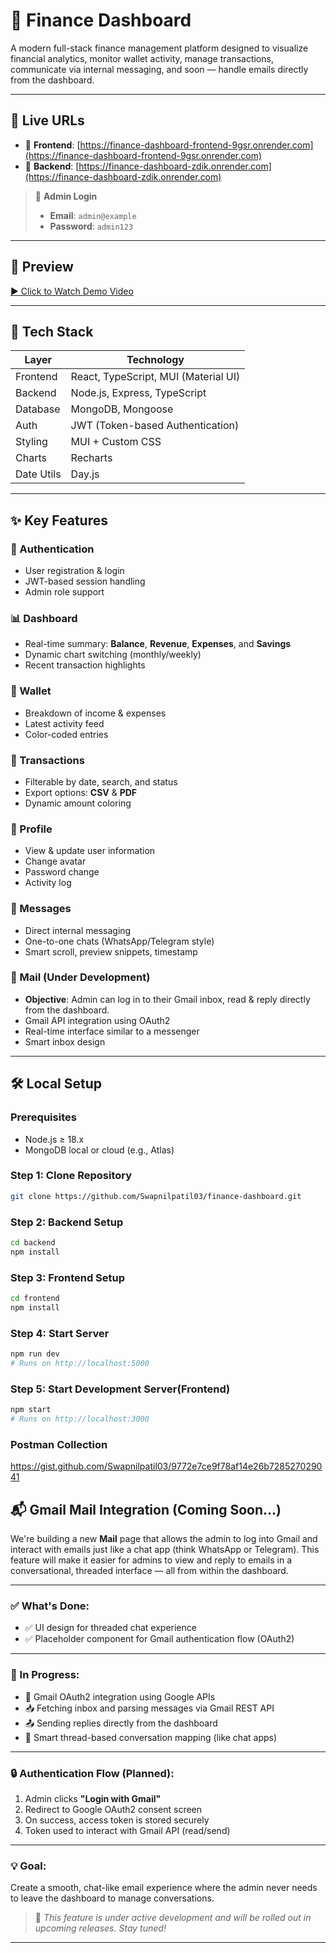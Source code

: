 # 💼 Finance Dashboard

A modern full-stack finance management platform designed to visualize financial analytics, monitor wallet activity, manage transactions, communicate via internal messaging, and soon — handle emails directly from the dashboard.

---

## 🔗 Live URLs

- 🔹 **Frontend**: [https://finance-dashboard-frontend-9gsr.onrender.com](https://finance-dashboard-frontend-9gsr.onrender.com)
- 🔹 **Backend**: [https://finance-dashboard-zdik.onrender.com](https://finance-dashboard-zdik.onrender.com)

> 🧪 **Admin Login**
>
> - **Email**: `admin@example`  
> - **Password**: `admin123`

---

## 🎥 Preview

[▶️ Click to Watch Demo Video](https://www.loom.com/share/your-demo-video-id)

---

## 🧰 Tech Stack

| Layer     | Technology                              |
|-----------|------------------------------------------|
| Frontend  | React, TypeScript, MUI (Material UI)     |
| Backend   | Node.js, Express, TypeScript             |
| Database  | MongoDB, Mongoose                        |
| Auth      | JWT (Token-based Authentication)         |
| Styling   | MUI + Custom CSS                         |
| Charts    | Recharts                                 |
| Date Utils| Day.js                                   |

---

## ✨ Key Features

### 🔐 Authentication
- User registration & login
- JWT-based session handling
- Admin role support

### 📊 Dashboard
- Real-time summary: **Balance**, **Revenue**, **Expenses**, and **Savings**
- Dynamic chart switching (monthly/weekly)
- Recent transaction highlights

### 💼 Wallet
- Breakdown of income & expenses
- Latest activity feed
- Color-coded entries

### 📁 Transactions
- Filterable by date, search, and status
- Export options: **CSV** & **PDF**
- Dynamic amount coloring

### 👤 Profile
- View & update user information
- Change avatar
- Password change
- Activity log

### 💬 Messages
- Direct internal messaging
- One-to-one chats (WhatsApp/Telegram style)
- Smart scroll, preview snippets, timestamp

### 📧 Mail (Under Development)
- **Objective**: Admin can log in to their Gmail inbox, read & reply directly from the dashboard.
- Gmail API integration using OAuth2
- Real-time interface similar to a messenger
- Smart inbox design

---

## 🛠️ Local Setup

### Prerequisites
- Node.js ≥ 18.x
- MongoDB local or cloud (e.g., Atlas)

### Step 1: Clone Repository

```bash
git clone https://github.com/Swapnilpatil03/finance-dashboard.git
````

### Step 2: Backend Setup 

```` bash
cd backend
npm install
````

### Step 3: Frontend Setup

```` bash
cd frontend
npm install
````

### Step 4: Start Server

````bash
npm run dev
# Runs on http://localhost:5000
````

### Step 5: Start Development Server(Frontend)
````bash
npm start
# Runs on http://localhost:3000
````


### Postman Collection
https://gist.github.com/Swapnilpatil03/9772e7ce9f78af14e26b728527029041


## 📬 Gmail Mail Integration (Coming Soon...)

We're building a new **Mail** page that allows the admin to log into Gmail and interact with emails just like a chat app (think WhatsApp or Telegram). This feature will make it easier for admins to view and reply to emails in a conversational, threaded interface — all from within the dashboard.

---

### ✅ What's Done:

- ✅ UI design for threaded chat experience  
- ✅ Placeholder component for Gmail authentication flow (OAuth2)

---

### 🔧 In Progress:

- 🔄 Gmail OAuth2 integration using Google APIs  
- 📥 Fetching inbox and parsing messages via Gmail REST API  
- 📤 Sending replies directly from the dashboard  
- 🔁 Smart thread-based conversation mapping (like chat apps)

---

### 🔒 Authentication Flow (Planned):

1. Admin clicks **"Login with Gmail"**
2. Redirect to Google OAuth2 consent screen
3. On success, access token is stored securely
4. Token used to interact with Gmail API (read/send)

---

### 💡 Goal:

Create a smooth, chat-like email experience where the admin never needs to leave the dashboard to manage conversations.

> 🚧 *This feature is under active development and will be rolled out in upcoming releases. Stay tuned!*

---


